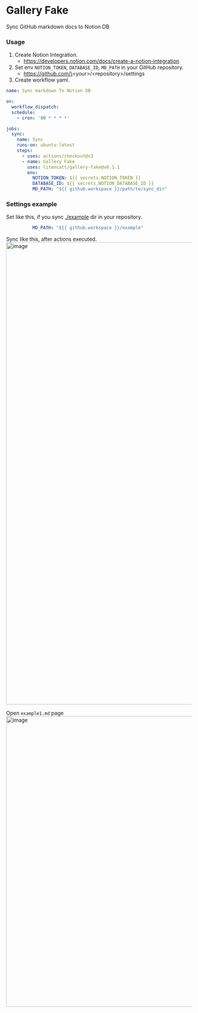 # Gallery Fake

Sync GitHub markdown docs to Notion DB

### Usage

1. Create Notion Integration.
    - https://developers.notion.com/docs/create-a-notion-integration
1. Set env `NOTION_TOKEN`, `DATABASE_ID`, `MD_PATH` in your GitHub repository.
   - https://github.com/\<your\>/\<repository\>/settings
1. Create workflow yaml.

```yml
name: Sync markdown To Notion DB

on:
  workflow_dispatch:
  schedule:
    - cron: '00 * * * *'

jobs:
  sync:
    name: Sync
    runs-on: ubuntu-latest
    steps:
      - uses: actions/checkout@v3
      - name: Gallery Fake
        uses: litencatt/gallery-fake@v0.1.1
        env:
          NOTION_TOKEN: ${{ secrets.NOTION_TOKEN }}
          DATABASE_ID: ${{ secrets.NOTION_DATABASE_ID }}
          MD_PATH: "${{ github.workspace }}/path/to/sync_dir"
```

### Settings example
Set like this, if you sync [./example](https://github.com/litencatt/gallery-fake/tree/main/example) dir in your repository.
```yml
          MD_PATH: "${{ github.workspace }}/example"
```
Sync like this, after actions executed.
<img width="1252" alt="image" src="https://user-images.githubusercontent.com/17349045/226583181-64664397-e4c9-4d85-9c6e-4950ca7cce20.png">

Open `example1.md` page
<img width="787" alt="image" src="https://user-images.githubusercontent.com/17349045/226583486-56d58273-995f-457b-9c6d-f60687214107.png">

